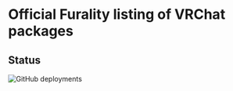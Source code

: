 # Official Furality listing of VRChat packages

## Status
![GitHub deployments](https://img.shields.io/github/actions/workflow/status/furality/vcc-packages/build-listing.yml?label=Build%20Package%20Listing)